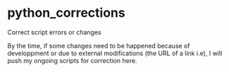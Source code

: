 # python_corrections
Correct script errors or changes

By the time, if some changes need to be happened because of developpment or due to external modifications (the URL of a link i.e), I will push my ongoing scripts for correction here.
